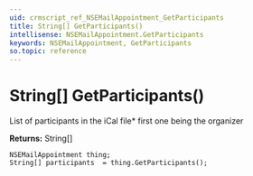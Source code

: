 ```yaml
---
uid: crmscript_ref_NSEMailAppointment_GetParticipants
title: String[] GetParticipants()
intellisense: NSEMailAppointment.GetParticipants
keywords: NSEMailAppointment, GetParticipants
so.topic: reference
---
```


# String[] GetParticipants()

List of participants in the iCal file* first one being the organizer

**Returns:** String[]

```crmscript
NSEMailAppointment thing;
String[] participants  = thing.GetParticipants();
```

